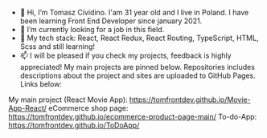 - 👋 Hi, I’m Tomasz Cividino. I'am 31 year old and I live in Poland. I have been learning Front End Developer since january 2021.
- 👀 I’m currently looking for a job in this field.
- 🌱 My tech stack: React, React Redux, React Routing, TypeScript, HTML, Scss and still learning!
- 📫 I will be pleased if you check my projects, feedback is highly appreciated! My main projects are pinned below. Repositories includes descriptions about the project and sites are uploaded to GitHub Pages. Links below:

My main project (React Movie App): https://tomfrontdev.github.io/Movie-App-React/
eCommerce shop page: https://tomfrontdev.github.io/ecommerce-product-page-main/
To-do-App: https://tomfrontdev.github.io/ToDoApp/
